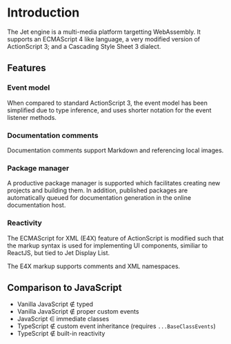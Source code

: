 # Introduction

The Jet engine is a multi-media platform targetting WebAssembly. It supports an ECMAScript 4 like language, a very modified version of ActionScript 3; and a Cascading Style Sheet 3 dialect.

## Features

### Event model

When compared to standard ActionScript 3, the event model has been simplified due to type inference, and uses shorter notation for the event listener methods.

### Documentation comments

Documentation comments support Markdown and referencing local images.

### Package manager

A productive package manager is supported which facilitates creating new projects and building them. In addition, published packages are automatically queued for documentation generation in the online documentation host.

### Reactivity

The ECMAScript for XML (E4X) feature of ActionScript is modified such that the markup syntax is used for implementing UI components, similiar to ReactJS, but tied to Jet Display List.

The E4X markup supports comments and XML namespaces.

## Comparison to JavaScript

- Vanilla JavaScript ∉ typed
- Vanilla JavaScript ∉ proper custom events
- JavaScript ∈ immediate classes
- TypeScript ∉ custom event inheritance (requires `...BaseClassEvents`)
- TypeScript ∉ built-in reactivity